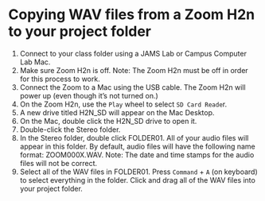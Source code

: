 # Copying WAV files from a Zoom H2n to your project folder

1. Connect to your class folder using a JAMS Lab or Campus Computer Lab Mac.
2. Make sure Zoom H2n is off. Note: The Zoom H2n must be off in order for this process to work.
3. Connect the Zoom to a Mac using the USB cable. The Zoom H2n will power up \(even though it’s not turned on.\)
4. On the Zoom H2n, use the `Play` wheel to select `SD Card Reade`r.
5. A new drive titled H2N\_SD will appear on the Mac Desktop.
6. On the Mac, double click the H2N\_SD drive to open it.
7. Double-click the Stereo folder.
8. In the Stereo folder, double click FOLDER01. All of your audio files will appear in this folder. By default, audio files will have the following name format: ZOOM000X.WAV. Note: The date and time stamps for the audio files will not be correct.
9. Select all of the WAV files in FOLDER01. Press `Command` + `A` (on keyboard) to select everything in the folder. Click and drag all of the WAV files into your project folder.

